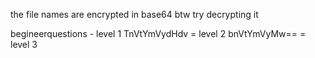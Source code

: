 the file names are encrypted in base64 btw try decrypting it

begineerquestions - level 1
TnVtYmVydHdv = level 2
bnVtYmVyMw== = level 3